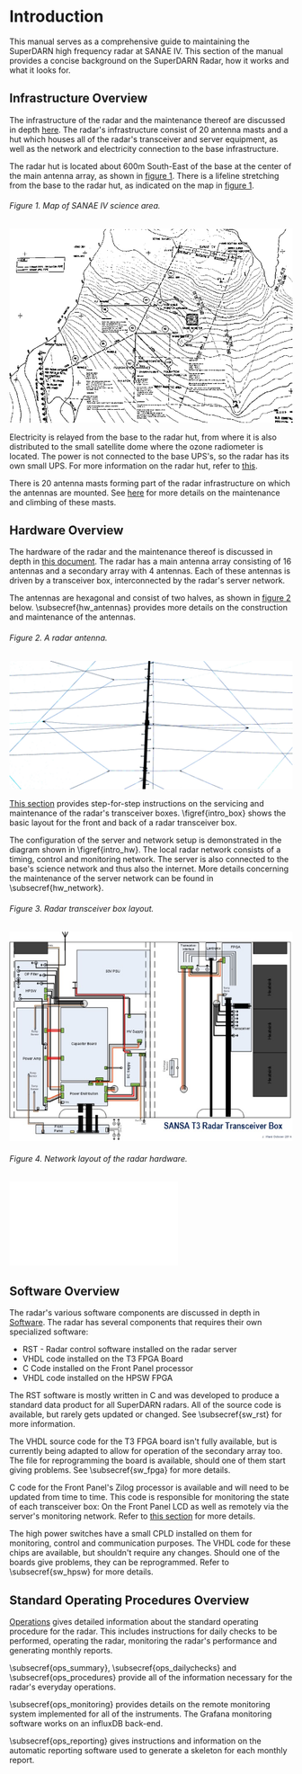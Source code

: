 # Introduction
This manual serves as a comprehensive guide to maintaining the SuperDARN high frequency radar at SANAE IV. This section of the manual provides a concise background on the SuperDARN Radar, how it works and what it looks for.

## Infrastructure Overview
The infrastructure of the radar and the maintenance thereof are discussed in depth [here](2_infrastructure.md). The radar's infrastructure consist of 20 antenna masts and a hut which houses all of the radar's transceiver and server equipment, as well as the network and electricity connection to the base infrastructure.

The radar hut is located about 600m South-East of the base at the center of the main antenna array, as shown in [figure 1](#figure-1-map-of-sanae-iv-science-area). There is a lifeline stretching from the base to the radar hut, as indicated on the map in [figure 1](#figure-1-map-of-sanae-iv-science-area).

###### Figure 1. Map of SANAE IV science area.
![Map of SANAE IV science area](images/introduction/map.bmp)

Electricity is relayed from the base to the radar hut, from where it is also distributed to the small satellite dome where the ozone radiometer is located. The power is not connected to the base UPS's, so the radar has its own small UPS. For more information on the radar hut, refer to [this](2_infrastructure.md#radar-hut).

There is 20 antenna masts forming part of the radar infrastructure on which the antennas are mounted. See [here](#infrastructure.md#masts) for more details on the maintenance and climbing of these masts.

## Hardware Overview
The hardware of the radar and the maintenance thereof is discussed in depth in [this document](3_hardware.md). The radar has a main antenna array consisting of 16 antennas and a secondary array with 4 antennas. Each of these antennas is driven by a transceiver box, interconnected by the radar's server network.

The antennas are hexagonal and consist of two halves, as shown in [figure 2](#figure-2-a-radar-antenna) below. \subsecref{hw_antennas} provides more details on the construction and maintenance of the antennas.

###### Figure 2. A radar antenna.
![A radar antenna](images/introduction/antenna.jpg)

[This section](hardware.md#transceiver-boxes) provides step-for-step instructions on the servicing and maintenance of the radar's transceiver boxes. \figref{intro_box} shows the basic layout for the front and back of a radar transceiver box.

The configuration of the server and network setup is demonstrated in the diagram shown in \figref{intro_hw}. The local radar network consists of a timing, control and monitoring network. The server is also connected to the base's science network and thus also the internet. More details concerning the maintenance of the server network can be found in \subsecref{hw_network}.

###### Figure 3. Radar transceiver box layout.
![Radar transceiver box layout](images/introduction/box_diagram.jpg)

###### Figure 4. Network layout of the radar hardware.
![Network layout of the radar hardware](images/introduction/layout.pdf)

## Software Overview
The radar's various software components are discussed in depth in [Software](4_software.md). The radar has several components that requires their own specialized software:
- RST - Radar control software installed on the radar server
- VHDL code installed on the T3 FPGA Board
- C Code installed on the Front Panel processor
- VHDL code installed on the HPSW FPGA

The RST software is mostly written in C and was developed to produce a standard data product for all SuperDARN radars. All of the source code is available, but rarely gets updated or changed. See \subsecref{sw_rst} for more information.

The VHDL source code for the T3 FPGA board isn't fully available, but is currently being adapted to allow for operation of the secondary array too. The file for reprogramming the board is available, should one of them start giving problems. See \subsecref{sw_fpga} for more details.

C code for the Front Panel's Zilog processor is available and will need to be updated from time to time. This code is responsible for monitoring the state of each transceiver box: On the Front Panel LCD as well as remotely via the server's monitoring network. Refer to [this section](4_software.md#front-panel) for more details.

The high power switches have a small CPLD installed on them for monitoring, control and communication purposes. The VHDL code for these chips are available, but shouldn't require any changes. Should one of the boards give problems, they can be reprogrammed. Refer to \subsecref{sw_hpsw} for more details.

## Standard Operating Procedures Overview
[Operations](5_operations.md) gives detailed information about the standard operating procedure for the radar. This includes instructions for daily checks to be performed, operating the radar, monitoring the radar's performance and generating monthly reports.

\subsecref{ops_summary}, \subsecref{ops_dailychecks} and \subsecref{ops_procedures} provide all of the information necessary for the radar's everyday operations.

\subsecref{ops_monitoring} provides details on the remote monitoring system implemented for all of the instruments. The Grafana monitoring software works on an influxDB back-end.

\subsecref{ops_reporting} gives instructions and information on the automatic reporting software used to generate a skeleton for each monthly report.